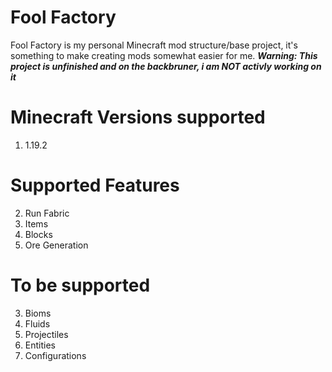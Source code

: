 # Fool Factory
Fool Factory is my personal Minecraft mod structure/base project, it's something to make creating mods somewhat easier for me.
<b><i> Warning: This project is unfinished and on the backbruner, i am NOT activly working on it</i></b>

# Minecraft Versions supported
1. 1.19.2

# Supported Features
2. Run Fabric
1. Items
2. Blocks
3. Ore Generation

# To be supported
3. Bioms
4. Fluids
5. Projectiles
6. Entities
7. Configurations

